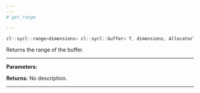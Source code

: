```yaml
---
---
# get_range

---
```


```cpp
cl::sycl::range<dimensions> cl::sycl::buffer< T, dimensions, AllocatorT >::get_range() const
```


Returns the range of the buffer. 


---
**Parameters:**

**Returns:** No description.

---
